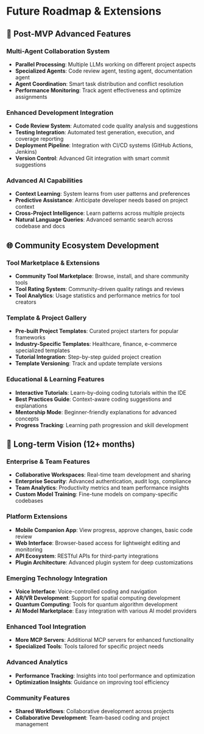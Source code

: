 # Future Roadmap & Extensions

## 🚀 Post-MVP Advanced Features

### Multi-Agent Collaboration System
- **Parallel Processing**: Multiple LLMs working on different project aspects
- **Specialized Agents**: Code review agent, testing agent, documentation agent
- **Agent Coordination**: Smart task distribution and conflict resolution
- **Performance Monitoring**: Track agent effectiveness and optimize assignments

### Enhanced Development Integration
- **Code Review System**: Automated code quality analysis and suggestions
- **Testing Integration**: Automated test generation, execution, and coverage reporting
- **Deployment Pipeline**: Integration with CI/CD systems (GitHub Actions, Jenkins)
- **Version Control**: Advanced Git integration with smart commit suggestions

### Advanced AI Capabilities
- **Context Learning**: System learns from user patterns and preferences
- **Predictive Assistance**: Anticipate developer needs based on project context
- **Cross-Project Intelligence**: Learn patterns across multiple projects
- **Natural Language Queries**: Advanced semantic search across codebase and docs

## 🌐 Community Ecosystem Development

### Tool Marketplace & Extensions
- **Community Tool Marketplace**: Browse, install, and share community tools
- **Tool Rating System**: Community-driven quality ratings and reviews
- **Tool Analytics**: Usage statistics and performance metrics for tool creators

### Template & Project Gallery
- **Pre-built Project Templates**: Curated project starters for popular frameworks
- **Industry-Specific Templates**: Healthcare, finance, e-commerce specialized templates
- **Tutorial Integration**: Step-by-step guided project creation
- **Template Versioning**: Track and update template versions

### Educational & Learning Features
- **Interactive Tutorials**: Learn-by-doing coding tutorials within the IDE
- **Best Practices Guide**: Context-aware coding suggestions and explanations
- **Mentorship Mode**: Beginner-friendly explanations for advanced concepts
- **Progress Tracking**: Learning path progression and skill development

## 🔮 Long-term Vision (12+ months)

### Enterprise & Team Features
- **Collaborative Workspaces**: Real-time team development and sharing
- **Enterprise Security**: Advanced authentication, audit logs, compliance
- **Team Analytics**: Productivity metrics and team performance insights
- **Custom Model Training**: Fine-tune models on company-specific codebases

### Platform Extensions
- **Mobile Companion App**: View progress, approve changes, basic code review
- **Web Interface**: Browser-based access for lightweight editing and monitoring
- **API Ecosystem**: RESTful APIs for third-party integrations
- **Plugin Architecture**: Advanced plugin system for deep customizations

### Emerging Technology Integration
- **Voice Interface**: Voice-controlled coding and navigation
- **AR/VR Development**: Support for spatial computing development
- **Quantum Computing**: Tools for quantum algorithm development
- **AI Model Marketplace**: Easy integration with various AI model providers

### Enhanced Tool Integration
- **More MCP Servers**: Additional MCP servers for enhanced functionality
- **Specialized Tools**: Tools tailored for specific project needs

### Advanced Analytics
- **Performance Tracking**: Insights into tool performance and optimization
- **Optimization Insights**: Guidance on improving tool efficiency

### Community Features
- **Shared Workflows**: Collaborative development across projects
- **Collaborative Development**: Team-based coding and project management